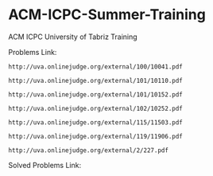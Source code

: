 # ACM-ICPC-Summer-Training
ACM ICPC University of Tabriz Training

Problems Link:
    
    http://uva.onlinejudge.org/external/100/10041.pdf
    
    http://uva.onlinejudge.org/external/101/10110.pdf
    
    http://uva.onlinejudge.org/external/101/10152.pdf
    
    http://uva.onlinejudge.org/external/102/10252.pdf
    
    http://uva.onlinejudge.org/external/115/11503.pdf
    
    http://uva.onlinejudge.org/external/119/11906.pdf
    
    http://uva.onlinejudge.org/external/2/227.pdf


Solved Problems Link:
